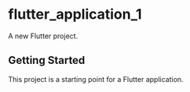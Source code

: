 # flutter_application_1

A new Flutter project.

## Getting Started

This project is a starting point for a Flutter application.


